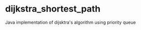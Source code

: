 dijkstra_shortest_path
======================

Java implementation of dijsktra's algorithm using priority queue
